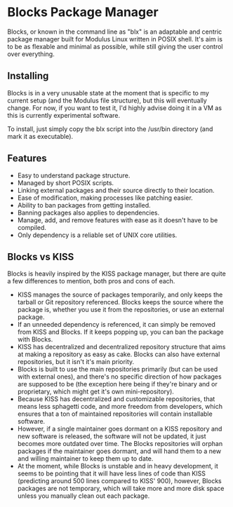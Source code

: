 # Blocks Package Manager
Blocks, or known in the command line as "blx" is an adaptable and centric package manager built for Modulus Linux written in POSIX shell. It's aim is to be as flexable and minimal as possible, while still giving the user control over everything.



## Installing
Blocks is in a very unusable state at the moment that is specific to my current setup (and the Modulus file structure), but this will eventually change. For now, if you want to test it, I'd highly advise doing it in a VM as this is currently experimental software. 

To install, just simply copy the blx script into the /usr/bin directory (and mark it as executable).



## Features
- Easy to understand package structure.
- Managed by short POSIX scripts.
- Linking external packages and their source directly to their location.
- Ease of modification, making processes like patching easier.
- Ability to ban packages from getting installed.
- Banning packages also applies to dependencies.
- Manage, add, and remove features with ease as it doesn't have to be compiled.
- Only dependency is a reliable set of UNIX core utilities.



## Blocks vs KISS
Blocks is heavily inspired by the KISS package manager, but there are quite a few differences to mention, both pros and cons of each.
- KISS manages the source of packages temporarily, and only keeps the tarball or Git repository referenced. Blocks keeps the source where the package is, whether you use it from the repositories, or use an external package.
- If an unneeded dependency is referenced, it can simply be removed from KISS and Blocks. If it keeps popping up, you can ban the package with Blocks.
- KISS has decentralized and decentralized repository structure that aims at making a repository as easy as cake. Blocks can also have external repositories, but it isn't it's main priority.
- Blocks is built to use the main repositories primarily (but can be used with external ones), and there's no specific direction of how packages are supposed to be (the exception here being if they're binary and or proprietary, which might get it's own mini-repository).
- Because KISS has decentralized and customizable repositories, that means less sphagetti code, and more freedom from developers, which ensures that a ton of maintained repositories will contain installable software.
- However, if a single maintainer goes dormant on a KISS repository and new software is released, the software will not be updated, it just becomes more outdated over time. The Blocks repositories will orphan packages if the maintainer goes dormant, and will hand them to a new and willing maintainer to keep them up to date.
- At the moment, while Blocks is unstable and in heavy development, it seems to be pointing that it will have less lines of code than KISS (predicting around 500 lines compared to KISS' 900), however, Blocks packages are not temporary, which will take more and more disk space unless you manually clean out each package.
